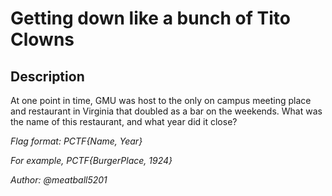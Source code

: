 # Getting down like a bunch of Tito Clowns

## Description

At one point in time, GMU was host to the only on campus meeting place and restaurant in Virginia that doubled as a bar on the weekends. What was the name of this restaurant, and what year did it close? 

*Flag format: PCTF{Name, Year}*

*For example, PCTF{BurgerPlace, 1924}*

*Author: @meatball5201*

